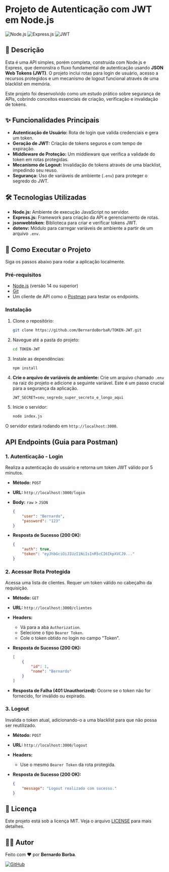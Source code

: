 # Projeto de Autenticação com JWT em Node.js

![Node.js](https://img.shields.io/badge/Node.js-43853D?style=for-the-badge&logo=node.js&logoColor=white)
![Express.js](https://img.shields.io/badge/Express.js-000000?style=for-the-badge&logo=express&logoColor=white)
![JWT](https://img.shields.io/badge/JWT-000000?style=for-the-badge&logo=JSON%20web%20tokens&logoColor=white)

## 📝 Descrição

Esta é uma API simples, porém completa, construída com Node.js e Express, que demonstra o fluxo fundamental de autenticação usando **JSON Web Tokens (JWT)**. O projeto inclui rotas para login de usuário, acesso a recursos protegidos e um mecanismo de logout funcional através de uma blacklist em memória.

Este projeto foi desenvolvido como um estudo prático sobre segurança de APIs, cobrindo conceitos essenciais de criação, verificação e invalidação de tokens.

## ✨ Funcionalidades Principais

-   **Autenticação de Usuário:** Rota de login que valida credenciais e gera um token.
-   **Geração de JWT:** Criação de tokens seguros e com tempo de expiração.
-   **Middleware de Proteção:** Um middleware que verifica a validade do token em rotas protegidas.
-   **Mecanismo de Logout:** Invalidação de tokens através de uma blacklist, impedindo seu reuso.
-   **Segurança:** Uso de variáveis de ambiente (`.env`) para proteger o segredo do JWT.

## 🛠️ Tecnologias Utilizadas

-   **Node.js:** Ambiente de execução JavaScript no servidor.
-   **Express.js:** Framework para criação da API e gerenciamento de rotas.
-   **jsonwebtoken:** Biblioteca para criar e verificar tokens JWT.
-   **dotenv:** Módulo para carregar variáveis de ambiente a partir de um arquivo `.env`.

## 🚀 Como Executar o Projeto

Siga os passos abaixo para rodar a aplicação localmente.

### Pré-requisitos

-   [Node.js](https://nodejs.org/en/) (versão 14 ou superior)
-   [Git](https://git-scm.com/)
-   Um cliente de API como o [Postman](https://www.postman.com/) para testar os endpoints.

### Instalação

1.  Clone o repositório:
    ```bash
    git clone https://github.com/BernardoBorbaR/TOKEN-JWT.git
    ```

2.  Navegue até a pasta do projeto:
    ```bash
    cd TOKEN-JWT
    ```

3.  Instale as dependências:
    ```bash
    npm install
    ```

4.  **Crie o arquivo de variáveis de ambiente:**
    Crie um arquivo chamado `.env` na raiz do projeto e adicione a seguinte variável. Este é um passo crucial para a segurança da aplicação.

    ```
    JWT_SECRET=seu_segredo_super_secreto_e_longo_aqui
    ```

5.  Inicie o servidor:
    ```bash
    node index.js
    ```

O servidor estará rodando em `http://localhost:3000`.

## API Endpoints (Guia para Postman)

### 1. Autenticação - Login

Realiza a autenticação do usuário e retorna um token JWT válido por 5 minutos.

-   **Método:** `POST`
-   **URL:** `http://localhost:3000/login`
-   **Body:** `raw` > `JSON`

    ```json
    {
        "user": "Bernardo",
        "password": "123"
    }
    ```

-   **Resposta de Sucesso (200 OK):**
    ```json
    {
        "auth": true,
        "token": "eyJhbGciOiJIUzI1NiIsInR5cCI6IkpXVCJ9..."
    }
    ```

### 2. Acessar Rota Protegida

Acessa uma lista de clientes. Requer um token válido no cabeçalho da requisição.

-   **Método:** `GET`
-   **URL:** `http://localhost:3000/clientes`
-   **Headers:**
    -   Vá para a aba `Authorization`.
    -   Selecione o tipo `Bearer Token`.
    -   Cole o token obtido no login no campo "Token".

-   **Resposta de Sucesso (200 OK):**
    ```json
    [
        {
            "id": 1,
            "nome": "Bernardo"
        }
    ]
    ```
-   **Resposta de Falha (401 Unauthorized):** Ocorre se o token não for fornecido, for inválido ou expirado.

### 3. Logout

Invalida o token atual, adicionando-o a uma blacklist para que não possa ser reutilizado.

-   **Método:** `POST`
-   **URL:** `http://localhost:3000/logout`
-   **Headers:**
    -   Use o mesmo `Bearer Token` da rota protegida.

-   **Resposta de Sucesso (200 OK):**
    ```json
    {
        "message": "Logout realizado com sucesso."
    }
    ```

## 📄 Licença

Este projeto está sob a licença MIT. Veja o arquivo [LICENSE](LICENSE.md) para mais detalhes.

## 👨‍💻 Autor

Feito com ❤️ por **Bernardo Borba**.

[![GitHub](https://img.shields.io/badge/GitHub-181717?style=for-the-badge&logo=github&logoColor=white)](https://github.com/BernardoBorbaR)
